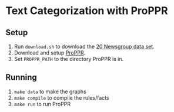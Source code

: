 # Text Categorization with ProPPR

## Setup
1. Run `download.sh` to download the [20 Newsgroup data set](http://qwone.com/~jason/20Newsgroups/).
2. Download and setup [ProPPR](https://github.com/TeamCohen/ProPPR).
3. Set `PROPPR_PATH` to the directory ProPPR is in.

## Running
1. `make data` to make the graphs
2. `make compile` to compile the rules/facts
3. `make run` to run ProPPR
